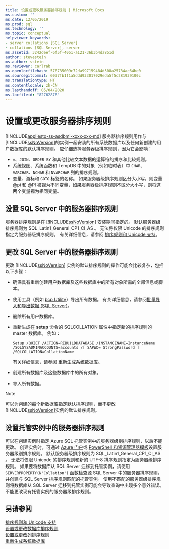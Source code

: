 ```yaml
---
title: 设置或更改服务器排序规则 | Microsoft Docs
ms.custom: ''
ms.date: 12/05/2019
ms.prod: sql
ms.technology: ''
ms.topic: conceptual
helpviewer_keywords:
- server collations [SQL Server]
- collations [SQL Server], server
ms.assetid: 3242deef-6f5f-4051-a121-36b3b4da851d
author: stevestein
ms.author: sstein
ms.reviewer: carlrab
ms.openlocfilehash: 578735009c72da997159484d308a25784ac64be0
ms.sourcegitcommit: 6037fb1f1a5ddd933017029eda5f5c281939100c
ms.translationtype: HT
ms.contentlocale: zh-CN
ms.lasthandoff: 05/04/2020
ms.locfileid: "82762878"
---
```

# <a name="set-or-change-the-server-collation"></a>设置或更改服务器排序规则

[!INCLUDE[appliesto-ss-asdbmi-xxxx-xxx-md](../../includes/appliesto-ss-asdbmi-xxxx-xxx-md.md)]
  服务器排序规则用作与 [!INCLUDE[ssNoVersion](../../includes/ssnoversion-md.md)]的实例一起安装的所有系统数据库以及任何新创建的用户数据库的默认排序规则。 应仔细选择服务器级排序规则，因为它会影响：
 - `=`、`JOIN`、`ORDER BY` 和其他比较文本数据的运算符的排序和比较规则。
 - 系统视图、系统函数和 TempDB 中的对象（例如临时表）中 `CHAR`、`VARCHAR`、`NCHAR` 和 `NVARCHAR` 列的排序规则。
 - 变量、游标和 `GOTO` 标签的名称。 如果服务器级排序规则区分大小写，则变量 @pi 和 @PI 被视为不同变量，如果服务器级排序规则不区分大小写，则将这两个变量视为相同变量。
  
## <a name="setting-the-server-collation-in-sql-server"></a>设置 SQL Server 中的服务器排序规则

  服务器排序规则是在 [!INCLUDE[ssNoVersion](../../includes/ssnoversion-md.md)] 安装期间指定的。 默认服务器级排序规则为 SQL_Latin1_General_CP1_CI_AS  。 无法将仅限 Unicode 的排序规则指定为服务器级排序规则。 有关详细信息，请参阅 [排序规则和 Unicode 支持](collation-and-unicode-support.md)。
  
## <a name="changing-the-server-collation-in-sql-server"></a>更改 SQL Server 中的服务器排序规则

 更改 [!INCLUDE[ssNoVersion](../../includes/ssnoversion-md.md)] 实例的默认排序规则的操作可能会比较复杂，包括以下步骤：  
  
- 确保具有重新创建用户数据库及这些数据库中的所有对象所需的全部信息或脚本。  
  
- 使用工具（例如 [bcp Utility](../../tools/bcp-utility.md)）导出所有数据。 有关详细信息，请参阅[批量导入和导出数据 (SQL Server)](../../relational-databases/import-export/bulk-import-and-export-of-data-sql-server.md)。  
  
- 删除所有用户数据库。  
  
- 重新生成在 **setup** 命令的 SQLCOLLATION 属性中指定新的排序规则的 master 数据库。 例如：  
  
    ```  
    Setup /QUIET /ACTION=REBUILDDATABASE /INSTANCENAME=InstanceName
    /SQLSYSADMINACCOUNTS=accounts /[ SAPWD= StrongPassword ]
    /SQLCOLLATION=CollationName  
    ```  
  
     有关详细信息，请参阅 [重新生成系统数据库](../../relational-databases/databases/rebuild-system-databases.md)。  
  
- 创建所有数据库及这些数据库中的所有对象。  
  
- 导入所有数据。  
  
> [!NOTE]  
> 可以为创建的每个新数据库指定默认排序规则，而不更改 [!INCLUDE[ssNoVersion](../../includes/ssnoversion-md.md)]实例的默认排序规则。  
  
## <a name="setting-the-server-collation-in-managed-instance"></a>设置托管实例中的服务器排序规则
可以在创建实例时指定 Azure SQL 托管实例中的服务器级别排序规则，以后不能更改。 创建实例时，可通过 [Azure 门户](https://docs.microsoft.com/azure/sql-database/sql-database-managed-instance-get-started#create-a-managed-instance)或 [PowerShell 和资源管理器模板](https://docs.microsoft.com/azure/sql-database/scripts/sql-managed-instance-create-powershell-azure-resource-manager-template)设置服务器级别排序规则。 默认服务器级排序规则为 SQL_Latin1_General_CP1_CI_AS  。 无法将仅限 Unicode 的排序规则和新的 UTF-8 排序规则指定为服务器级排序规则。
如果要将数据库从 SQL Server 迁移到托管实例，请使用 `SERVERPROPERTY(N'Collation')` 函数检查源 SQL Server 中的服务器排序规则，并创建与 SQL Server 排序规则匹配的托管实例。 使用不匹配的服务器级排序规则将数据库从 SQL Server 迁移到托管实例可能会导致查询中出现多个意外错误。 不能更改现有托管实例的服务器级排序规则。

## <a name="see-also"></a>另请参阅

 [排序规则和 Unicode 支持](../../relational-databases/collations/collation-and-unicode-support.md)   
 [设置或更改数据库排序规则](../../relational-databases/collations/set-or-change-the-database-collation.md)   
 [设置或更改列排序规则](../../relational-databases/collations/set-or-change-the-column-collation.md)   
 [重新生成系统数据库](../../relational-databases/databases/rebuild-system-databases.md)  
 
